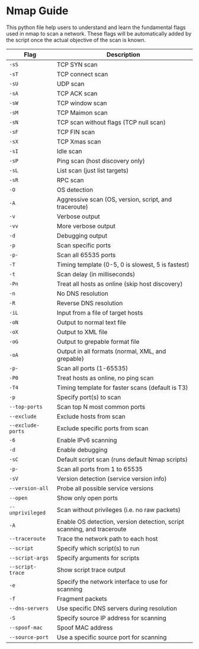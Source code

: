 # Nmap Guide

This python file help users to understand and learn the fundamental flags used in nmap to scan a network.
These flags will be automatically added by the script once the actual objective of the scan is known.

| Flag             | Description                                                                 |
|------------------|-----------------------------------------------------------------------------|
| `-sS`            | TCP SYN scan                                                                 |
| `-sT`            | TCP connect scan                                                             |
| `-sU`            | UDP scan                                                                     |
| `-sA`            | TCP ACK scan                                                                 |
| `-sW`            | TCP window scan                                                              |
| `-sM`            | TCP Maimon scan                                                              |
| `-sN`            | TCP scan without flags (TCP null scan)                                       |
| `-sF`            | TCP FIN scan                                                                 |
| `-sX`            | TCP Xmas scan                                                                |
| `-sI`            | Idle scan                                                                    |
| `-sP`            | Ping scan (host discovery only)                                              |
| `-sL`            | List scan (just list targets)                                                |
| `-sR`            | RPC scan                                                                     |
| `-O`             | OS detection                                                                 |
| `-A`             | Aggressive scan (OS, version, script, and traceroute)                        |
| `-v`             | Verbose output                                                               |
| `-vv`            | More verbose output                                                          |
| `-d`             | Debugging output                                                             |
| `-p`             | Scan specific ports                                                          |
| `-p-`            | Scan all 65535 ports                                                          |
| `-T`             | Timing template (0-5, 0 is slowest, 5 is fastest)                            |
| `-t`             | Scan delay (in milliseconds)                                                 |
| `-Pn`            | Treat all hosts as online (skip host discovery)                              |
| `-n`             | No DNS resolution                                                             |
| `-R`             | Reverse DNS resolution                                                        |
| `-iL`            | Input from a file of target hosts                                            |
| `-oN`            | Output to normal text file                                                   |
| `-oX`            | Output to XML file                                                           |
| `-oG`            | Output to grepable format file                                               |
| `-oA`            | Output in all formats (normal, XML, and grepable)                            |
| `-p-`            | Scan all ports (1-65535)                                                     |
| `-P0`            | Treat hosts as online, no ping scan                                          |
| `-T4`            | Timing template for faster scans (default is T3)                             |
| `-p`             | Specify port(s) to scan                                                      |
| `--top-ports`    | Scan top N most common ports                                                 |
| `--exclude`      | Exclude hosts from scan                                                      |
| `--exclude-ports`| Exclude specific ports from scan                                             |
| `-6`             | Enable IPv6 scanning                                                         |
| `-d`             | Enable debugging                                                              |
| `-sC`            | Default script scan (runs default Nmap scripts)                               |
| `-p-`            | Scan all ports from 1 to 65535                                               |
| `-sV`            | Version detection (service version info)                                      |
| `--version-all`  | Probe all possible service versions                                          |
| `--open`         | Show only open ports                                                          |
| `--unprivileged` | Scan without privileges (i.e. no raw packets)                                 |
| `-A`             | Enable OS detection, version detection, script scanning, and traceroute       |
| `--traceroute`   | Trace the network path to each host                                          |
| `--script`       | Specify which script(s) to run                                               |
| `--script-args`  | Specify arguments for scripts                                                |
| `--script-trace` | Show script trace output                                                     |
| `-e`             | Specify the network interface to use for scanning                             |
| `-f`             | Fragment packets                                                              |
| `--dns-servers`  | Use specific DNS servers during resolution                                    |
| `-S`             | Specify source IP address for scanning                                       |
| `--spoof-mac`    | Spoof MAC address                                                             |
| `--source-port`  | Use a specific source port for scanning                                       |
